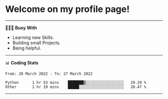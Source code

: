 # Welcome on my profile page!
<!-- print(("dralla"[::-1]+"s").capitalize()) -->

---
👨🏻‍💻 **Busy With**
* Learning new Skills.
* Building small Projects.
* Being helpful.

---
📊 **Coding Stats**
<!--START_SECTION:waka-->

```text
From: 20 March 2022 - To: 27 March 2022

Python      1 hr 53 mins    ███████▒░░░░░░░░░░░░░░░░░   29.29 %
Other       1 hr 19 mins    █████░░░░░░░░░░░░░░░░░░░░   20.47 %
```

<!--END_SECTION:waka-->
---
